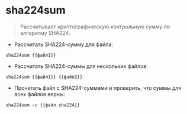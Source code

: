 # sha224sum

> Рассчитывает криптографическую контрольную сумму по алгоритму SHA224.

- Рассчитать SHA224-сумму для файла:

`sha224sum {{файл1}}`

- Рассчитать SHA224-суммы для нескольких файлов:

`sha224sum {{файл1}} {{файл2}}`

- Прочитать файл с SHA224-суммами и проверить, что суммы для всех файлов верны:

`sha224sum -c {{файл.sha224}}`
